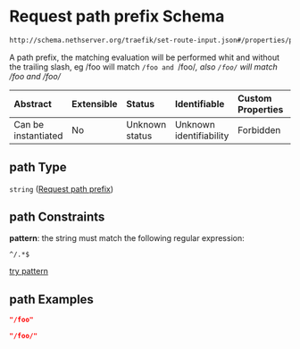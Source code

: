 # Request path prefix Schema

```txt
http://schema.nethserver.org/traefik/set-route-input.json#/properties/path
```

A path prefix, the matching evaluation will be performed whit and without the trailing slash, eg /foo will match `/foo and `/foo/*, also `/foo/` will match /foo and /foo/*

| Abstract            | Extensible | Status         | Identifiable            | Custom Properties | Additional Properties | Access Restrictions | Defined In                                                                    |
| :------------------ | :--------- | :------------- | :---------------------- | :---------------- | :-------------------- | :------------------ | :---------------------------------------------------------------------------- |
| Can be instantiated | No         | Unknown status | Unknown identifiability | Forbidden         | Allowed               | none                | [set-route-input.json\*](traefik/set-route-input.json "open original schema") |

## path Type

`string` ([Request path prefix](set-route-input-properties-request-path-prefix.md))

## path Constraints

**pattern**: the string must match the following regular expression:&#x20;

```regexp
^/.*$
```

[try pattern](https://regexr.com/?expression=%5E%2F.*%24 "try regular expression with regexr.com")

## path Examples

```json
"/foo"
```

```json
"/foo/"
```
